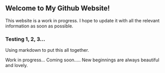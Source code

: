 ## Welcome to My Github Website!

This website is a work in progress. I hope to update it with all the relevant information as soon as possible.

### Testing 1, 2, 3...

Using markdown to put this all together.

Work in progress...
Coming soon.....
New beginnings are always beautiful and lovely.